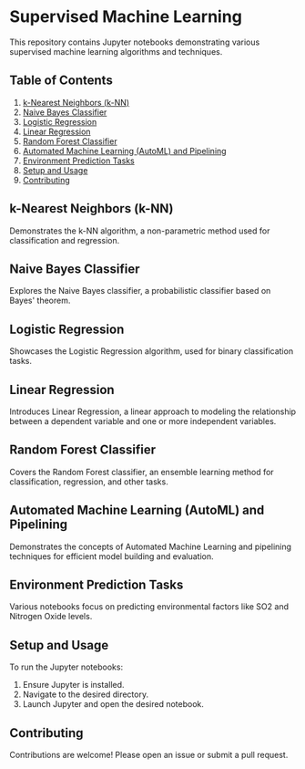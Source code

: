 
# Supervised Machine Learning

This repository contains Jupyter notebooks demonstrating various supervised machine learning algorithms and techniques.

## Table of Contents
1. [k-Nearest Neighbors (k-NN)](#k-nearest-neighbors-k-nn)
2. [Naive Bayes Classifier](#naive-bayes-classifier)
3. [Logistic Regression](#logistic-regression)
4. [Linear Regression](#linear-regression)
5. [Random Forest Classifier](#random-forest-classifier)
6. [Automated Machine Learning (AutoML) and Pipelining](#automated-machine-learning-automl-and-pipelining)
7. [Environment Prediction Tasks](#environment-prediction-tasks)
8. [Setup and Usage](#setup-and-usage)
9. [Contributing](#contributing)

## k-Nearest Neighbors (k-NN)

Demonstrates the k-NN algorithm, a non-parametric method used for classification and regression.

## Naive Bayes Classifier

Explores the Naive Bayes classifier, a probabilistic classifier based on Bayes' theorem.

## Logistic Regression

Showcases the Logistic Regression algorithm, used for binary classification tasks.

## Linear Regression

Introduces Linear Regression, a linear approach to modeling the relationship between a dependent variable and one or more independent variables.

## Random Forest Classifier

Covers the Random Forest classifier, an ensemble learning method for classification, regression, and other tasks.

## Automated Machine Learning (AutoML) and Pipelining

Demonstrates the concepts of Automated Machine Learning and pipelining techniques for efficient model building and evaluation.

## Environment Prediction Tasks

Various notebooks focus on predicting environmental factors like SO2 and Nitrogen Oxide levels.

## Setup and Usage

To run the Jupyter notebooks:

1. Ensure Jupyter is installed.
2. Navigate to the desired directory.
3. Launch Jupyter and open the desired notebook.

## Contributing

Contributions are welcome! Please open an issue or submit a pull request.
